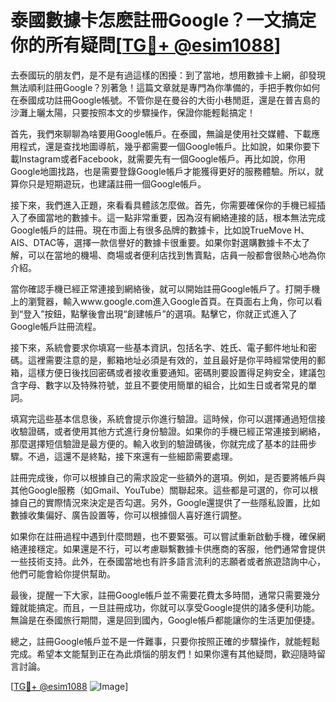 # 泰國數據卡怎麽註冊Google？一文搞定你的所有疑問[[TG💪+ @esim1088](https://t.me/s/esim1088)]

去泰國玩的朋友們，是不是有過這樣的困擾：到了當地，想用數據卡上網，卻發現無法順利註冊Google？別著急！這篇文章就是專門為你準備的，手把手教你如何在泰國成功註冊Google帳號。不管你是在曼谷的大街小巷閒逛，還是在普吉島的沙灘上曬太陽，只要按照本文的步驟操作，保證你能輕鬆搞定！

首先，我們來聊聊為啥要用Google帳戶。在泰國，無論是使用社交媒體、下載應用程式，還是查找地圖導航，幾乎都需要一個Google帳戶。比如說，如果你要下載Instagram或者Facebook，就需要先有一個Google帳戶。再比如說，你用Google地圖找路，也是需要登錄Google帳戶才能獲得更好的服務體驗。所以，就算你只是短期遊玩，也建議註冊一個Google帳戶。

接下來，我們進入正題，來看看具體該怎麼做。首先，你需要確保你的手機已經插入了泰國當地的數據卡。這一點非常重要，因為沒有網絡連接的話，根本無法完成Google帳戶的註冊。現在市面上有很多品牌的數據卡，比如說TrueMove H、AIS、DTAC等，選擇一款信譽好的數據卡很重要。如果你對選購數據卡不太了解，可以在當地的機場、商場或者便利店找到售賣點，店員一般都會很熱心地為你介紹。

當你確認手機已經正常連接到網絡後，就可以開始註冊Google帳戶了。打開手機上的瀏覽器，輸入www.google.com進入Google首頁。在頁面右上角，你可以看到“登入”按鈕，點擊後會出現“創建帳戶”的選項。點擊它，你就正式進入了Google帳戶註冊流程。

接下來，系統會要求你填寫一些基本資訊，包括名字、姓氏、電子郵件地址和密碼。這裡需要注意的是，郵箱地址必須是有效的，並且最好是你平時經常使用的郵箱，這樣方便日後找回密碼或者接收重要通知。密碼則要設置得足夠安全，建議包含字母、數字以及特殊符號，並且不要使用簡單的組合，比如生日或者常見的單詞。

填寫完這些基本信息後，系統會提示你進行驗證。這時候，你可以選擇通過短信接收驗證碼，或者使用其他方式進行身份驗證。如果你的手機已經正常連接到網絡，那麼選擇短信驗證是最方便的。輸入收到的驗證碼後，你就完成了基本的註冊步驟。不過，這還不是終點，接下來還有一些細節需要處理。

註冊完成後，你可以根據自己的需求設定一些額外的選項。例如，是否要將帳戶與其他Google服務（如Gmail、YouTube）關聯起來。這些都是可選的，你可以根據自己的實際情況來決定是否勾選。另外，Google還提供了一些隱私設置，比如數據收集偏好、廣告設置等，你可以根據個人喜好進行調整。

如果你在註冊過程中遇到什麼問題，也不要緊張。可以嘗試重新啟動手機，確保網絡連接穩定。如果還是不行，可以考慮聯繫數據卡供應商的客服，他們通常會提供一些技術支持。此外，在泰國當地也有許多語言流利的志願者或者旅遊諮詢中心，他們可能會給你提供幫助。

最後，提醒一下大家，註冊Google帳戶並不需要花費太多時間，通常只需要幾分鐘就能搞定。而且，一旦註冊成功，你就可以享受Google提供的諸多便利功能。無論是在泰國旅行期間，還是回到國內，Google帳戶都能讓你的生活更加便捷。

總之，註冊Google帳戶並不是一件難事，只要你按照正確的步驟操作，就能輕鬆完成。希望本文能幫到正在為此煩惱的朋友們！如果你還有其他疑問，歡迎隨時留言討論。

[[TG💪+ @esim1088](https://t.me/s/esim1088) ![Image](https://i.postimg.cc/4NQfJmqS/Snipaste-2025-05-13-00-14-12.png)]